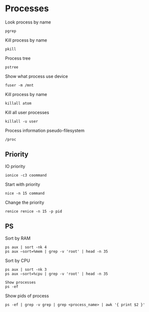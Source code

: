 # Processes

Look process by name
```
pgrep
```

Kill process by name
```
pkill
```

Process tree
```
pstree
```

Show what process use device
```
fuser -m /mnt
```

Kill process by name
```
killall atom
```

Kill all user processes
```
killall -u user
```

Process information pseudo-filesystem
```
/proc
```


## Priority
IO priority
```
ionice -c3 coommand
```

Start with priority
```
nice -n 15 command
```

Change the priority
```
renice renice -n 15 -p pid
```

## PS
Sort by RAM
```
ps aux | sort -nk 4
ps aux —sort=%mem | grep -v 'root' | head -n 35
```

Sort by CPU
```
ps aux | sort -nk 3
ps aux —sort=%cpu | grep -v 'root' | head -n 35

Show processes
ps -ef
```

Show pids of process
```
ps -ef | grep -v grep | grep <process_name> | awk '{ print $2 }'
```
